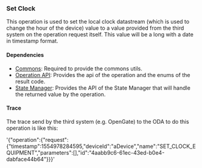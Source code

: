 ### Set Clock

This operation is used to set the local clock datastream (which is used to change the hour of the device) value to a value provided
from the third system on the operation request itself. This value will be a long with a date in timestamp format.

#### Dependencies

* [Commons](../../infrastructure/core.md): Required to provide the commons utils.
* [Operation API](README.md): Provides the api of the operation and the enums of the result code.
* [State Manager](../stateManager.md): Provides the API of the State Manager that will handle the returned value by the operation.

#### Trace

The trace send by the third system (e.g. OpenGate) to the ODA to do this operation is like this:

'{"operation":{"request":{"timestamp":1554978284595,"deviceId":"aDevice","name":"SET_CLOCK_EQUIPMENT","parameters":[],"id":"4aabb9c6-61ec-43ed-b0e4-dabface44b64"}}}'